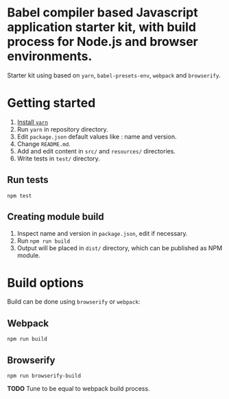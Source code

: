 # Babel compiler based Javascript application starter kit, with build process for Node.js and browser environments.

Starter kit using based on `yarn`, `babel-presets-env`, `webpack` and `browserify`.

# Getting started

1. [ Install `yarn` ](https://yarnpkg.com/en/docs/install)
1. Run `yarn` in repository directory.
2. Edit `package.json` default values like : name and version.
2. Change `README.md`.
3. Add and edit content in `src/` and `resources/` directories.
4. Write tests in `test/` directory.

## Run tests

`npm test`

## Creating module build

1. Inspect name and version in `package.json`, edit if necessary.
2. Run `npm run build`
3. Output will be placed in `dist/` directory, which can be published as NPM module.

# Build options

Build can be done using `browserify` or `webpack`:

## Webpack

```
npm run build
```

## Browserify

```
npm run browserify-build
```

**TODO** Tune to be equal to webpack build process.

